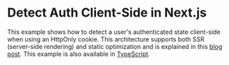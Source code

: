 # Detect Auth Client-Side in Next.js

This example shows how to detect a user's authenticated state client-side
when using an HttpOnly cookie. This architecture supports both SSR (server-side rendering)
and static optimization and is explained in this [blog post](https://dev.to/justincy/detecting-a-user-s-authenticated-state-client-side-in-next-js-using-an-httponly-cookie-and-static-optimization-6ib).
This example is also available in [TypeScript](../static-ts).
